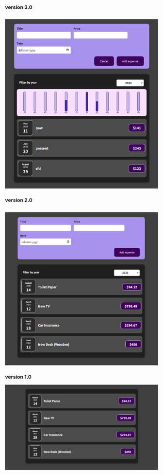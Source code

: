 ### version 3.0

![Expenses screenshot 3rd](/expenses-app/public/screenshots/ExpensesInterface3.png)
----------------------------------------------------------------------------------


### version 2.0

![Expenses screenshot 2nd](/expenses-app/public/screenshots/ExpensesInterface2.png)
----------------------------------------------------------------------------------


### version 1.0

![Expenses screenshot 1st](/expenses-app/public/screenshots/ExpensesInterface.png)